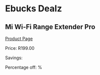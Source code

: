 
# Ebucks Dealz
## Mi Wi-Fi Range Extender Pro
[Product Page](https://www.ebucks.com/web/shop/productSelected.do?prodId=995570908&catId=844502363)

Price: R199.00

Savings: 

Percentage off: %
	